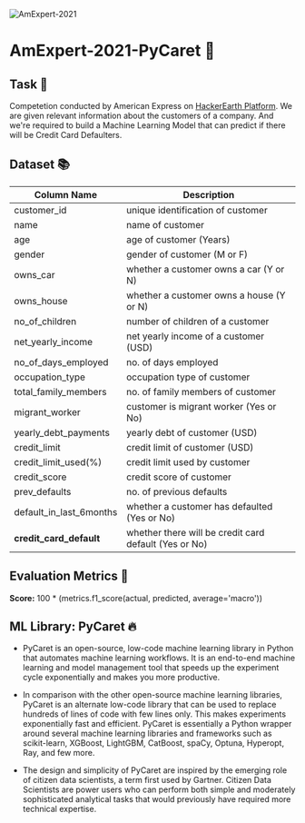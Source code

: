 ![AmExpert-2021](https://i.imgur.com/r2WZwuh.png)

# AmExpert-2021-PyCaret 🏦

## Task 💼
Competetion conducted by American Express on [HackerEarth Platform](https://www.hackerearth.com/challenges/competitive/amexpert-code-lab/).
We are given relevant information about the customers of a company. And we're required to build a Machine Learning Model that can predict if there will be Credit Card Defaulters.

## Dataset 📚

| Column Name             | Description                                 |
| ----------------------- | ------------------------------------------- |
| customer_id             | unique identification of customer           |
| name                    | name of customer                            |
| age                     | age of customer (Years)                     |
| gender                  | gender of customer (M or F)                 |
| owns_car                | whether a customer owns a car (Y or N)      |
| owns_house              | whether a customer owns a house (Y or N)    |
| no_of_children          | number of children of a customer            |
| net_yearly_income       | net yearly income of a customer (USD)       |
| no_of_days_employed     | no. of days employed                        |
| occupation_type         | occupation type of customer                 |
| total_family_members    | no. of family members of customer           |
| migrant_worker          | customer is migrant worker (Yes or No)      |
| yearly_debt_payments    | yearly debt of customer (USD)               |
| credit_limit            | credit limit of customer (USD)              |
| credit_limit_used(%)    | credit limit used by customer               |
| credit_score            | credit score of customer                    |       
| prev_defaults           | no. of previous defaults                    |
| default_in_last_6months | whether a customer has defaulted (Yes or No)|
| **credit_card_default** | whether there will be credit card default (Yes or No) |

## Evaluation Metrics 💯
**Score:** 100 * (metrics.f1_score(actual, predicted, average='macro'))

## ML Library: PyCaret 🔥
* PyCaret is an open-source, low-code machine learning library in Python that automates machine learning workflows. It is an end-to-end machine learning and model management tool that speeds up the experiment cycle exponentially and makes you more productive.

* In comparison with the other open-source machine learning libraries, PyCaret is an alternate low-code library that can be used to replace hundreds of lines of code with few lines only. This makes experiments exponentially fast and efficient. PyCaret is essentially a Python wrapper around several machine learning libraries and frameworks such as scikit-learn, XGBoost, LightGBM, CatBoost, spaCy, Optuna, Hyperopt, Ray, and few more.

* The design and simplicity of PyCaret are inspired by the emerging role of citizen data scientists, a term first used by Gartner. Citizen Data Scientists are power users who can perform both simple and moderately sophisticated analytical tasks that would previously have required more technical expertise.

